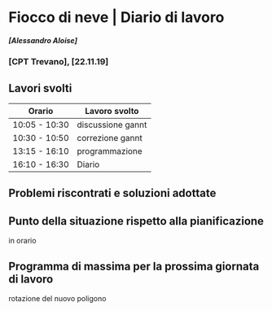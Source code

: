 
# Fiocco di neve | Diario di lavoro
##### [Alessandro Aloise]
### [CPT Trevano], [22.11.19]

## Lavori svolti


|Orario        |Lavoro svolto                                 |
|--------------|----------------------------------------------|
|10:05 - 10:30 |discussione gannt                                |
|10:30 - 10:50 |correzione gannt                                |
|13:15 - 16:10 |programmazione                                |
|16:10 - 16:30 |Diario                                        |




##  Problemi riscontrati e soluzioni adottate



##  Punto della situazione rispetto alla pianificazione
in orario

## Programma di massima per la prossima giornata di lavoro
rotazione del nuovo poligono
